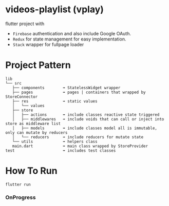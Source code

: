 # videos-playlist (vplay)

flutter project with 
 * `Firebase` authentication and also include Google OAuth.
 * `Redux` for state management for easy implementation.
 * `Stack` wrapper for fullpage loader
 # Project Pattern
 ```
 lib
└── src
    ├── components        ➡️ StatelessWidget wrapper
    ├── pages             ➡️ pages | containers that wrapped by StoreConnector
    ├── res               ➡️ static values
    │   └── values
    ├── store 
    │   ├── actions       ➡️ include classes reactive state triggered
    │   ├── middlewares   ➡️ include voids that can call or inject into store as middleware list
    │   ├── models        ➡️ include classes model all is immutable, only can mutate by reducers
    │   └── reducers      ➡️ include reducers for mutate state
    └── utils             ➡️ helpers class 
    main.dart             ➡️ main class wrapped by StoreProvider
test                     ➡️ includes test classes
```
    
 # How To Run
 `flutter run`
 
 ### OnProgress
